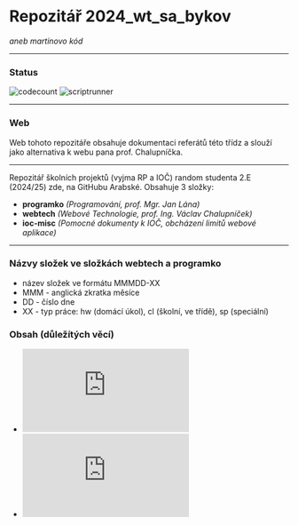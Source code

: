 # Repozitář 2024_wt_sa_bykov
_aneb martinovo kód_

***

### Status

![codecount](https://github.com/gyarab/2024_wt_sa_bykov/actions/workflows/codecount.yaml/badge.svg)
![scriptrunner](https://github.com/gyarab/2024_wt_sa_bykov/actions/workflows/scriptrunner.yaml/badge.svg)

***

### Web
Web tohoto repozitáře obsahuje dokumentaci referátů této třídz a slouží jako alternativa k webu pana prof. Chalupníčka.

***

Repozitář školních projektů (vyjma RP a IOČ) random studenta 2.E (2024/25) zde, na GitHubu Arabské.
Obsahuje 3 složky:
- **programko** _(Programování, prof. Mgr. Jan Lána)_
- **webtech** _(Webové Technologie, prof. Ing. Václav Chalupníček)_
- **ioc-misc** _(Pomocné dokumenty k IOČ, obcházení limitů webové aplikace)_

***

### Názvy složek ve složkách webtech a programko
- název složek ve formátu MMMDD-XX
- MMM - anglická zkratka měsíce
- DD - číslo dne
- XX - typ práce: hw (domácí úkol), cl (školní, ve třídě), sp (speciální)

### Obsah (důležítých věcí)
- ![Referát na Linuse Torvaldse](https://github.com/gyarab/2024_wt_sa_bykov/blob/main/webtech/13sep-hw/LINUSTORVALDS.md)
- ![Referát na barvy ČD](https://github.com/gyarab/2024_wt_sa_bykov/blob/main/webtech/20sep-hw/COLOR.md)
